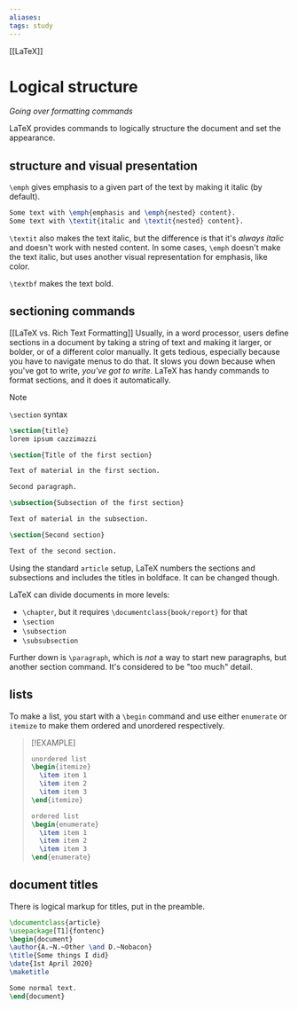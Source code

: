 ```yaml
---
aliases:
tags: study
---
```

[[LaTeX]]
# Logical structure
*Going over formatting commands*

LaTeX provides commands to logically structure the document and set the appearance.

## structure and visual presentation
`\emph` gives emphasis to a given part of the text by making it italic (by default).

```latex
Some text with \emph{emphasis and \emph{nested} content}.
Some text with \textit{italic and \textit{nested} content}.
```

`\textit` also makes the text italic, but the difference is that it's *always italic* and doesn't work with nested content.
In some cases, `\emph` doesn't make the text italic, but uses another visual representation for emphasis, like color.

`\textbf` makes the text bold.

## sectioning commands
[[LaTeX vs. Rich Text Formatting]]
Usually, in a word processor, users define sections in a document by taking a string of text and making it larger, or bolder, or of a different color manually. It gets tedious, especially because you have to navigate menus to do that. It slows you down because when you've got to write, *you've got to write*.
LaTeX has handy commands to format sections, and it does it automatically.

>[!NOTE]
>`\section` syntax
>
>```latex
>\section{title}
>lorem ipsum cazzimazzi
>```

```latex
\section{Title of the first section}

Text of material in the first section.

Second paragraph.

\subsection{Subsection of the first section}

Text of material in the subsection.

\section{Second section}

Text of the second section.
```

Using the standard `article` setup, LaTeX numbers the sections and subsections and includes the titles in boldface. It can be changed though.

LaTeX can divide documents in more levels:
- `\chapter`, but it requires `\documentclass{book/report}` for that
- `\section`
- `\subsection`
- `\subsubsection`

Further down is `\paragraph`, which is *not* a way to start new paragraphs, but another section command. It's considered to be "too much" detail.

## lists
To make a list, you start with a `\begin` command and use either `enumerate` or `itemize` to make them ordered and unordered respectively.

>[!EXAMPLE]
>
>```latex
>unordered list
>\begin{itemize}
>	\item item 1
>	\item item 2
>	\item item 3
>\end{itemize}
>
>ordered list
>\begin{enumerate}
>	\item item 1
>	\item item 2
>	\item item 3
>\end{enumerate}
>```

## document titles
There is logical markup for titles, put in the preamble.

```latex
\documentclass{article}
\usepackage[T1]{fontenc}
\begin{document}
\author{A.~N.~Other \and D.~Nobacon}
\title{Some things I did}
\date{1st April 2020}
\maketitle

Some normal text.
\end{document}
```